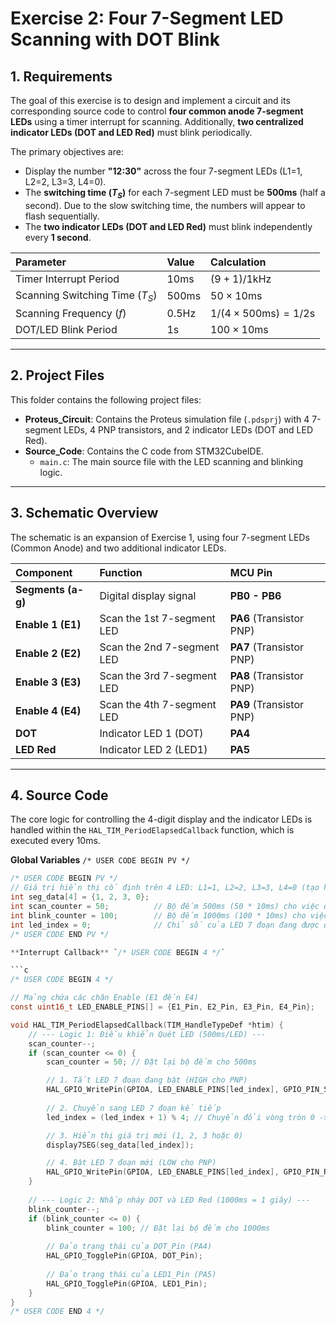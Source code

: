 # Exercise 2: Four 7-Segment LED Scanning with DOT Blink

## 1. Requirements

The goal of this exercise is to design and implement a circuit and its corresponding source code to control **four common anode 7-segment LEDs** using a timer interrupt for scanning. Additionally, **two centralized indicator LEDs (DOT and LED Red)** must blink periodically.

The primary objectives are:
* Display the number **"12:30"** across the four 7-segment LEDs (L1=1, L2=2, L3=3, L4=0).
* The **switching time ($T_S$)** for each 7-segment LED must be **500ms** (half a second). Due to the slow switching time, the numbers will appear to flash sequentially.
* The **two indicator LEDs (DOT and LED Red)** must blink independently every **1 second**.

| Parameter | Value | Calculation |
| :--- | :--- | :--- |
| Timer Interrupt Period | $10\text{ms}$ | $(9+1) / 1\text{kHz}$ |
| Scanning Switching Time ($T_S$) | $500\text{ms}$ | $50 \times 10\text{ms}$ |
| Scanning Frequency ($f$) | $0.5\text{Hz}$ | $1 / (4 \times 500\text{ms}) = 1 / 2\text{s}$ |
| DOT/LED Blink Period | $1\text{s}$ | $100 \times 10\text{ms}$ |

---

## 2. Project Files

This folder contains the following project files:
* **Proteus_Circuit**: Contains the Proteus simulation file (`.pdsprj`) with 4 7-segment LEDs, 4 PNP transistors, and 2 indicator LEDs (DOT and LED Red).
* **Source_Code**: Contains the C code from STM32CubeIDE.
    * `main.c`: The main source file with the LED scanning and blinking logic.

---

## 3. Schematic Overview

The schematic is an expansion of Exercise 1, using four 7-segment LEDs (Common Anode) and two additional indicator LEDs.

| Component | Function | MCU Pin |
| :--- | :--- | :--- |
| **Segments (a-g)** | Digital display signal | **PB0 - PB6** |
| **Enable 1 (E1)** | Scan the 1st 7-segment LED | **PA6** (Transistor PNP) |
| **Enable 2 (E2)** | Scan the 2nd 7-segment LED | **PA7** (Transistor PNP) |
| **Enable 3 (E3)** | Scan the 3rd 7-segment LED | **PA8** (Transistor PNP) |
| **Enable 4 (E4)** | Scan the 4th 7-segment LED | **PA9** (Transistor PNP) |
| **DOT** | Indicator LED 1 (DOT) | **PA4** |
| **LED Red** | Indicator LED 2 (LED1) | **PA5**  |

---

## 4. Source Code

The core logic for controlling the 4-digit display and the indicator LEDs is handled within the `HAL_TIM_PeriodElapsedCallback` function, which is executed every $10\text{ms}$.

**Global Variables** `/* USER CODE BEGIN PV */` 

```c
/* USER CODE BEGIN PV */
// Giá trị hiển thị cố định trên 4 LED: L1=1, L2=2, L3=3, L4=0 (tạo hiệu ứng "12:30")
int seg_data[4] = {1, 2, 3, 0}; 
int scan_counter = 50;          // Bộ đếm 500ms (50 * 10ms) cho việc quét LED 7 đoạn
int blink_counter = 100;        // Bộ đếm 1000ms (100 * 10ms) cho việc nhấp nháy DOT/LED Red
int led_index = 0;              // Chỉ số của LED 7 đoạn đang được quét (0, 1, 2, 3)
/* USER CODE END PV */

**Interrupt Callback** `/* USER CODE BEGIN 4 */`

```c
/* USER CODE BEGIN 4 */

// Mảng chứa các chân Enable (E1 đến E4)
const uint16_t LED_ENABLE_PINS[] = {E1_Pin, E2_Pin, E3_Pin, E4_Pin}; 

void HAL_TIM_PeriodElapsedCallback(TIM_HandleTypeDef *htim) {
    // --- Logic 1: Điều khiển Quét LED (500ms/LED) ---
    scan_counter--;
    if (scan_counter <= 0) {
        scan_counter = 50; // Đặt lại bộ đếm cho 500ms

        // 1. Tắt LED 7 đoạn đang bật (HIGH cho PNP)
        HAL_GPIO_WritePin(GPIOA, LED_ENABLE_PINS[led_index], GPIO_PIN_SET); 
        
        // 2. Chuyển sang LED 7 đoạn kế tiếp
        led_index = (led_index + 1) % 4; // Chuyển đổi vòng tròn 0 -> 1 -> 2 -> 3 -> 0

        // 3. Hiển thị giá trị mới (1, 2, 3 hoặc 0)
        display7SEG(seg_data[led_index]); 

        // 4. Bật LED 7 đoạn mới (LOW cho PNP)
        HAL_GPIO_WritePin(GPIOA, LED_ENABLE_PINS[led_index], GPIO_PIN_RESET);
    }
    
    // --- Logic 2: Nhấp nháy DOT và LED Red (1000ms = 1 giây) ---
    blink_counter--;
    if (blink_counter <= 0) {
        blink_counter = 100; // Đặt lại bộ đếm cho 1000ms
        
        // Đảo trạng thái của DOT_Pin (PA4)
        HAL_GPIO_TogglePin(GPIOA, DOT_Pin);
        
        // Đảo trạng thái của LED1_Pin (PA5)
        HAL_GPIO_TogglePin(GPIOA, LED1_Pin);
    }
}
/* USER CODE END 4 */
